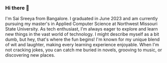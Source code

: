 ### Hi there 👋

 I'm Sai Sreeya from Bangalore. I graduated in June 2023 and am currently pursuing my master's in Applied Computer Science at Northwest Missouri State University. As tech enthusiast, I'm always eager to explore and learn new things in the vast world of technology.
 I might describe myself as a bit dumb, but hey, that's where the fun begins! I'm known for my unique blend of wit and laughter, making every learning experience enjoyable. When I'm not cracking jokes, you can catch me buried in novels, grooving to music, or discovering new places.
